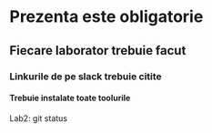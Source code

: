 # Prezenta este obligatorie
## Fiecare laborator trebuie facut
### Linkurile de pe slack trebuie citite

#### Trebuie instalate toate toolurile
Lab2:
git status
